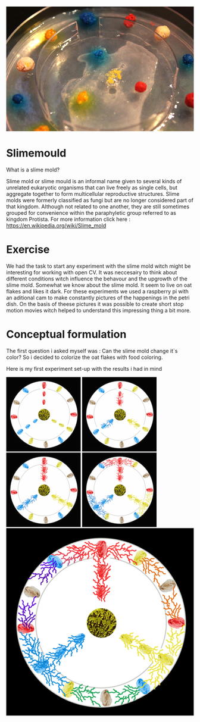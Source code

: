 ![](images/Aufbau.jpg)

# Slimemould

What is a slime mold?

Slime mold or slime mould is an informal name given to several kinds of unrelated eukaryotic organisms that can live freely as single cells, 
but aggregate together to form multicellular reproductive structures. 
Slime molds were formerly classified as fungi but are no longer considered part of that kingdom. 
Although not related to one another, they are still sometimes grouped for convenience within the paraphyletic group referred to as kingdom Protista.
For more information click here : https://en.wikipedia.org/wiki/Slime_mold

# Exercise

We had the task to start any experiment with the slime mold witch might be interesting for working with open CV.
It was neccesairy to think about different conditions witch influence the behavour and the upgrowth of the slime mold. 
Somewhat we know about the slime mold. It seem to live on oat flakes and likes it dark.
For these experiments we used a raspberry pi with an aditional cam to make constantly pictures of the happenings in the petri dish. On the basis of theese pictures it was possible to create short stop motion movies witch helped to understand this impressing thing a bit more.

# Conceptual formulation

The first question i asked myself was : Can the slime mold change it`s color?
So i decided to colorize the oat flakes with food coloring.

Here is my first experiment set-up with the results i had in mind

![](images/Beginn.jpg) ![](images/Phase1.jpg) 
![](images/Phase2.jpg) ![](images/Phase3.jpg)
![](images/Phase4.jpg)




